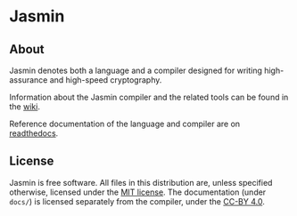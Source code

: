 # Jasmin

## About

Jasmin denotes both a language and a compiler designed for
writing high-assurance and high-speed cryptography.

Information about the Jasmin compiler and the related tools
can be found in the [wiki](https://github.com/jasmin-lang/jasmin/wiki).

Reference documentation of the language and compiler are on [readthedocs](https://jasmin-lang.readthedocs.io).

## License

Jasmin is free software. All files in this distribution are, unless specified
otherwise, licensed under the [MIT license](LICENSE).
The documentation (under `docs/`) is licensed separately from the
compiler, under the [CC-BY 4.0](docs/LICENSE).

